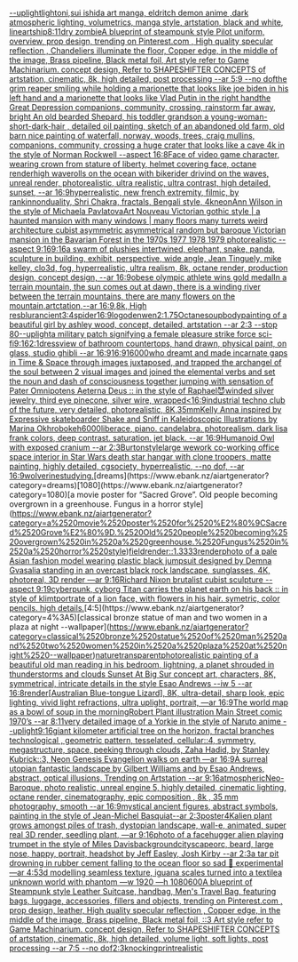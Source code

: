 [--uplight](https://www.ebank.nz/aiartgenerator?category=--uplight)[light](https://www.ebank.nz/aiartgenerator?category=light)[oni,sui ishida art manga, eldritch demon anime ,dark atmospheric lighting, volumetrics, manga style, artstation, black and white, lineart](https://www.ebank.nz/aiartgenerator?category=oni%2Csui%2520ishida%2520art%2520manga%2C%2520eldritch%2520demon%2520anime%2520%2Cdark%2520atmospheric%2520lighting%2C%2520volumetrics%2C%2520manga%2520style%2C%2520artstation%2C%2520black%2520and%2520white%2C%2520lineart)[ship](https://www.ebank.nz/aiartgenerator?category=ship)[8:11](https://www.ebank.nz/aiartgenerator?category=8%3A11)[dry zombie](https://www.ebank.nz/aiartgenerator?category=dry%2520zombie)[A blueprint of steampunk style Pilot uniform,  overview, prop design,  trending on Pinterest.com  , High quality specular reflection ,  Chandeliers illuminate the floor, Copper  edge, in the middle of the image, Brass pipeline,  Black metal foil,  Art style refer to Game Machinarium.  concept design, Refer to SHAPESHIFTER CONCEPTS  of artstation, cinematic,  8k, high detailed,  post processing    --ar 5:9   --no dof](https://www.ebank.nz/aiartgenerator?category=A%2520blueprint%2520of%2520steampunk%2520style%2520Pilot%2520uniform%2C%2520%2520overview%2C%2520prop%2520design%2C%2520%2520trending%2520on%2520Pinterest.com%2520%2520%2C%2520High%2520quality%2520specular%2520reflection%2520%2C%2520%2520Chandeliers%2520illuminate%2520the%2520floor%2C%2520Copper%2520%2520edge%2C%2520in%2520the%2520middle%2520of%2520the%2520image%2C%2520Brass%2520pipeline%2C%2520%2520Black%2520metal%2520foil%2C%2520%2520Art%2520style%2520refer%2520to%2520Game%2520Machinarium.%2520%2520concept%2520design%2C%2520Refer%2520to%2520SHAPESHIFTER%2520CONCEPTS%2520%2520of%2520artstation%2C%2520cinematic%2C%2520%25208k%2C%2520high%2520detailed%2C%2520%2520post%2520processing%2520%2520%2520%2520--ar%25205%3A9%2520%2520%2520--no%2520dof)[the grim reaper smiling while holding a marionette that looks like joe biden in his left hand and a marionette that looks like Vlad Putin in the right hand](https://www.ebank.nz/aiartgenerator?category=the%2520grim%2520reaper%2520smiling%2520while%2520holding%2520a%2520marionette%2520that%2520looks%2520like%2520joe%2520biden%2520in%2520his%2520left%2520hand%2520and%2520a%2520marionette%2520that%2520looks%2520like%2520Vlad%2520Putin%2520in%2520the%2520right%2520hand)[the Great Depression  companions, community, crossing, rainstorm far away, bright An old bearded Shepard, his toddler grandson a young-woman-short-dark-hair , detailed oil painting, sketch of an abandoned old farm, old barn nice painting of waterfall, norway, woods, trees, craig mullins,  companions, community, crossing a huge crater that looks like a cave 4k in the style of Norman Rockwell --aspect 16:8](https://www.ebank.nz/aiartgenerator?category=the%2520Great%2520Depression%2520%2520companions%2C%2520community%2C%2520crossing%2C%2520rainstorm%2520far%2520away%2C%2520bright%2520An%2520old%2520bearded%2520Shepard%2C%2520his%2520toddler%2520grandson%2520a%2520young-woman-short-dark-hair%2520%2C%2520detailed%2520oil%2520painting%2C%2520sketch%2520of%2520an%2520abandoned%2520old%2520farm%2C%2520old%2520barn%2520nice%2520painting%2520of%2520waterfall%2C%2520norway%2C%2520woods%2C%2520trees%2C%2520craig%2520mullins%2C%2520%2520companions%2C%2520community%2C%2520crossing%2520a%2520huge%2520crater%2520that%2520looks%2520like%2520a%2520cave%25204k%2520in%2520the%2520style%2520of%2520Norman%2520Rockwell%2520--aspect%252016%3A8)[Face of video game character, wearing crown from stature of liberty, helmet covering face, octane render](https://www.ebank.nz/aiartgenerator?category=Face%2520of%2520video%2520game%2520character%2C%2520wearing%2520crown%2520from%2520stature%2520of%2520liberty%2C%2520helmet%2520covering%2520face%2C%2520octane%2520render)[high waverolls on the ocean with bikerider drivind on the waves, unreal render, photorealistic, ultra realistic, ultra contrast, high detailed, sunset, --ar 16:9](https://www.ebank.nz/aiartgenerator?category=high%2520waverolls%2520on%2520the%2520ocean%2520with%2520bikerider%2520drivind%2520on%2520the%2520waves%2C%2520unreal%2520render%2C%2520photorealistic%2C%2520ultra%2520realistic%2C%2520ultra%2520contrast%2C%2520high%2520detailed%2C%2520sunset%2C%2520--ar%252016%3A9)[hyperrealistic, new french extremity, filmic, by rankin](https://www.ebank.nz/aiartgenerator?category=hyperrealistic%2C%2520new%2520french%2520extremity%2C%2520filmic%2C%2520by%2520rankin)[nonduality, Shri Chakra, fractals, Bengali style, 4k](https://www.ebank.nz/aiartgenerator?category=nonduality%2C%2520Shri%2520Chakra%2C%2520fractals%2C%2520Bengali%2520style%2C%25204k)[neon](https://www.ebank.nz/aiartgenerator?category=neon)[Ann Wilson in the style of Michaela Pavlatova](https://www.ebank.nz/aiartgenerator?category=Ann%2520Wilson%2520in%2520the%2520style%2520of%2520Michaela%2520Pavlatova)[Art Nouveau Victorian gothic style | a haunted mansion  with many windows | many floors many turrets weird architecture cubist asymmetric asymmetrical random but baroque Victorian mansion in the Bavarian Forest  in the 1970s 1977 1978 1979 photorealistic --aspect 9:16](https://www.ebank.nz/aiartgenerator?category=Art%2520Nouveau%2520Victorian%2520gothic%2520style%2520%7C%2520a%2520haunted%2520mansion%2520%2520with%2520many%2520windows%2520%7C%2520many%2520floors%2520many%2520turrets%2520weird%2520architecture%2520cubist%2520asymmetric%2520asymmetrical%2520random%2520but%2520baroque%2520Victorian%2520mansion%2520in%2520the%2520Bavarian%2520Forest%2520%2520in%2520the%25201970s%25201977%25201978%25201979%2520photorealistic%2520--aspect%25209%3A16)[9:16](https://www.ebank.nz/aiartgenerator?category=9%3A16)[a swarm of plushies intertwined, elephant, snake, panda, sculpture in building, exhibit, perspective, wide angle, Jean Tinguely, mike kelley, clo3d, fog, hyperrealistic, ultra realism, 8k, octane render, production design, concept design, --ar 16:9](https://www.ebank.nz/aiartgenerator?category=a%2520swarm%2520of%2520plushies%2520intertwined%2C%2520elephant%2C%2520snake%2C%2520panda%2C%2520sculpture%2520in%2520building%2C%2520exhibit%2C%2520perspective%2C%2520wide%2520angle%2C%2520Jean%2520Tinguely%2C%2520mike%2520kelley%2C%2520clo3d%2C%2520fog%2C%2520hyperrealistic%2C%2520ultra%2520realism%2C%25208k%2C%2520octane%2520render%2C%2520production%2520design%2C%2520concept%2520design%2C%2520--ar%252016%3A9)[obese olympic athlete wins gold medal](https://www.ebank.nz/aiartgenerator?category=obese%2520olympic%2520athlete%2520wins%2520gold%2520medal)[In a terrain mountain, the sun comes out at dawn, there is a winding river between the terrain mountains, there are many flowers on the mountain,artctation,--ar 16:9,8k, High res](https://www.ebank.nz/aiartgenerator?category=In%2520a%2520terrain%2520mountain%2C%2520the%2520sun%2520comes%2520out%2520at%2520dawn%2C%2520there%2520is%2520a%2520winding%2520river%2520between%2520the%2520terrain%2520mountains%2C%2520there%2520are%2520many%2520flowers%2520on%2520the%2520mountain%2Cartctation%2C--ar%252016%3A9%2C8k%2C%2520High%2520res)[blur](https://www.ebank.nz/aiartgenerator?category=blur)[ancient](https://www.ebank.nz/aiartgenerator?category=ancient)[3:4](https://www.ebank.nz/aiartgenerator?category=3%3A4)[spider](https://www.ebank.nz/aiartgenerator?category=spider)[16:9](https://www.ebank.nz/aiartgenerator?category=16%3A9)[logo](https://www.ebank.nz/aiartgenerator?category=logo)[denwen](https://www.ebank.nz/aiartgenerator?category=denwen)[2:1](https://www.ebank.nz/aiartgenerator?category=2%3A1)[.75](https://www.ebank.nz/aiartgenerator?category=.75)[Octane](https://www.ebank.nz/aiartgenerator?category=Octane)[soup](https://www.ebank.nz/aiartgenerator?category=soup)[body](https://www.ebank.nz/aiartgenerator?category=body)[painting of a beautiful girl by ashley wood, concept, detailed, artstation --ar 2:3 --stop 80](https://www.ebank.nz/aiartgenerator?category=painting%2520of%2520a%2520beautiful%2520girl%2520by%2520ashley%2520wood%2C%2520concept%2C%2520detailed%2C%2520artstation%2520--ar%25202%3A3%2520--stop%252080)[--uplight](https://www.ebank.nz/aiartgenerator?category=--uplight)[a military patch signifying a female pleasure strike force sci-fi](https://www.ebank.nz/aiartgenerator?category=a%2520military%2520patch%2520signifying%2520a%2520female%2520pleasure%2520strike%2520force%2520sci-fi)[9:16](https://www.ebank.nz/aiartgenerator?category=9%3A16)[2:1](https://www.ebank.nz/aiartgenerator?category=2%3A1)[dress](https://www.ebank.nz/aiartgenerator?category=dress)[view of bathroom countertops, hand drawn, physical paint, on glass, studio ghibli --ar 16:9](https://www.ebank.nz/aiartgenerator?category=view%2520of%2520bathroom%2520countertops%2C%2520hand%2520drawn%2C%2520physical%2520paint%2C%2520on%2520glass%2C%2520studio%2520ghibli%2520--ar%252016%3A9)[16:9](https://www.ebank.nz/aiartgenerator?category=16%3A9)[16000](https://www.ebank.nz/aiartgenerator?category=16000)[who dreamt and made incarnate gaps in Time & Space through images juxtaposed, and trapped the archangel of the soul between 2 visual images and joined the elemental verbs and set the noun and dash of consciousness together jumping with sensation of Pater Omnipotens Aeterna Deus :: in the style of Raphael](https://www.ebank.nz/aiartgenerator?category=who%2520dreamt%2520and%2520made%2520incarnate%2520gaps%2520in%2520Time%2520%26%2520Space%2520through%2520images%2520juxtaposed%2C%2520and%2520trapped%2520the%2520archangel%2520of%2520the%2520soul%2520between%25202%2520visual%2520images%2520and%2520joined%2520the%2520elemental%2520verbs%2520and%2520set%2520the%2520noun%2520and%2520dash%2520of%2520consciousness%2520together%2520jumping%2520with%2520sensation%2520of%2520Pater%2520Omnipotens%2520Aeterna%2520Deus%2520%3A%3A%2520in%2520the%2520style%2520of%2520Raphael)[😈](https://www.ebank.nz/aiartgenerator?category=%F0%9F%98%88)[winded silver jewelry, third eye pinecone, silver wire, wrapped](https://www.ebank.nz/aiartgenerator?category=winded%2520silver%2520jewelry%2C%2520third%2520eye%2520pinecone%2C%2520silver%2520wire%2C%2520wrapped)[<16:9](https://www.ebank.nz/aiartgenerator?category=%3C16%3A9)[industrial techno club of the future, very detailed, photorealistic, 8K,](https://www.ebank.nz/aiartgenerator?category=industrial%2520techno%2520club%2520of%2520the%2520future%2C%2520very%2520detailed%2C%2520photorealistic%2C%25208K%2C)[35mm](https://www.ebank.nz/aiartgenerator?category=35mm)[Kelly Anna inspired by Expressive skateboarder Shake and Sniff in Kaleidoscopic Illustrations by Marina Okhro](https://www.ebank.nz/aiartgenerator?category=Kelly%2520Anna%2520inspired%2520by%2520Expressive%2520skateboarder%2520Shake%2520and%2520Sniff%2520in%2520Kaleidoscopic%2520Illustrations%2520by%2520Marina%2520Okhro)[bokeh](https://www.ebank.nz/aiartgenerator?category=bokeh)[6000](https://www.ebank.nz/aiartgenerator?category=6000)[liberace, piano. candelabra. photorealism. dark lisa frank colors, deep contrast. saturation. jet black. --ar 16:9](https://www.ebank.nz/aiartgenerator?category=liberace%2C%2520piano.%2520candelabra.%2520photorealism.%2520dark%2520lisa%2520frank%2520colors%2C%2520deep%2520contrast.%2520saturation.%2520jet%2520black.%2520--ar%252016%3A9)[Humanoid Owl with exposed cranium --ar 2:3](https://www.ebank.nz/aiartgenerator?category=Humanoid%2520Owl%2520with%2520exposed%2520cranium%2520--ar%25202%3A3)[Burton](https://www.ebank.nz/aiartgenerator?category=Burton)[style](https://www.ebank.nz/aiartgenerator?category=style)[large wework co-working office space interior in Star Wars death star  hangar with clone troopers, matte painting, highly detailed, cgsociety, hyperrealistic, --no dof, --ar 16:9](https://www.ebank.nz/aiartgenerator?category=large%2520wework%2520co-working%2520office%2520space%2520interior%2520in%2520Star%2520Wars%2520death%2520star%2520%2520hangar%2520with%2520clone%2520troopers%2C%2520matte%2520painting%2C%2520highly%2520detailed%2C%2520cgsociety%2C%2520hyperrealistic%2C%2520--no%2520dof%2C%2520--ar%252016%3A9)[wolverine](https://www.ebank.nz/aiartgenerator?category=wolverine)[studying.](https://www.ebank.nz/aiartgenerator?category=studying.)[dreams](https://www.ebank.nz/aiartgenerator?category=dreams)[1080](https://www.ebank.nz/aiartgenerator?category=1080)[a movie poster for “Sacred Grove”. Old people becoming overgrown in a greenhouse. Fungus in a horror style](https://www.ebank.nz/aiartgenerator?category=a%2520movie%2520poster%2520for%2520%E2%80%9CSacred%2520Grove%E2%80%9D.%2520Old%2520people%2520becoming%2520overgrown%2520in%2520a%2520greenhouse.%2520Fungus%2520in%2520a%2520horror%2520style)[field](https://www.ebank.nz/aiartgenerator?category=field)[render::1.3333](https://www.ebank.nz/aiartgenerator?category=render%3A%3A1.3333)[render](https://www.ebank.nz/aiartgenerator?category=render)[photo of a pale Asian fashion model wearing plastic black jumpsuit designed by Demna Gvasalia standing in an overcast black rock landscape, sunglasses, 4K, photoreal, 3D render —ar 9:16](https://www.ebank.nz/aiartgenerator?category=photo%2520of%2520a%2520pale%2520Asian%2520fashion%2520model%2520wearing%2520plastic%2520black%2520jumpsuit%2520designed%2520by%2520Demna%2520Gvasalia%2520standing%2520in%2520an%2520overcast%2520black%2520rock%2520landscape%2C%2520sunglasses%2C%25204K%2C%2520photoreal%2C%25203D%2520render%2520%E2%80%94ar%25209%3A16)[Richard Nixon  brutalist cubist sculpture --aspect 9:19](https://www.ebank.nz/aiartgenerator?category=Richard%2520Nixon%2520%2520brutalist%2520cubist%2520sculpture%2520--aspect%25209%3A19)[cyberpunk, cyborg Titan carries the planet earth on his back :: in style of klimt](https://www.ebank.nz/aiartgenerator?category=cyberpunk%2C%2520cyborg%2520Titan%2520carries%2520the%2520planet%2520earth%2520on%2520his%2520back%2520%3A%3A%2520in%2520style%2520of%2520klimt)[portrate of a lion face, with flowers in his hair. symetric, color pencils. high details.](https://www.ebank.nz/aiartgenerator?category=portrate%2520of%2520a%2520lion%2520face%2C%2520with%2520flowers%2520in%2520his%2520hair.%2520symetric%2C%2520color%2520pencils.%2520high%2520details.)[4:5](https://www.ebank.nz/aiartgenerator?category=4%3A5)[classical bronze statue of man and two women in a plaza at night --wallpaper](https://www.ebank.nz/aiartgenerator?category=classical%2520bronze%2520statue%2520of%2520man%2520and%2520two%2520women%2520in%2520a%2520plaza%2520at%2520night%2520--wallpaper)[nature](https://www.ebank.nz/aiartgenerator?category=nature)[transparent](https://www.ebank.nz/aiartgenerator?category=transparent)[photorealistic painting of a beautiful old man reading in his bedroom,  lightning, a planet shrouded in thunderstorms and clouds Sunset At Big Sur concept art, characters, 8K, symmetrical, intricate details in the style Esao Andrews --iw 5 --ar 16:8](https://www.ebank.nz/aiartgenerator?category=photorealistic%2520painting%2520of%2520a%2520beautiful%2520old%2520man%2520reading%2520in%2520his%2520bedroom%2C%2520%2520lightning%2C%2520a%2520planet%2520shrouded%2520in%2520thunderstorms%2520and%2520clouds%2520Sunset%2520At%2520Big%2520Sur%2520concept%2520art%2C%2520characters%2C%25208K%2C%2520symmetrical%2C%2520intricate%2520details%2520in%2520the%2520style%2520Esao%2520Andrews%2520--iw%25205%2520--ar%252016%3A8)[render](https://www.ebank.nz/aiartgenerator?category=render)[[Australian Blue-tongue Lizard], 8K, ultra-detail, sharp look, epic lighting, vivid light refractions, ultra uplight, portrait, —ar 16:9](https://www.ebank.nz/aiartgenerator?category=%5BAustralian%2520Blue-tongue%2520Lizard%5D%2C%25208K%2C%2520ultra-detail%2C%2520sharp%2520look%2C%2520epic%2520lighting%2C%2520vivid%2520light%2520refractions%2C%2520ultra%2520uplight%2C%2520portrait%2C%2520%E2%80%94ar%252016%3A9)[The world map as a bowl of soup in the morning](https://www.ebank.nz/aiartgenerator?category=The%2520world%2520map%2520as%2520a%2520bowl%2520of%2520soup%2520in%2520the%2520morning)[Robert Plant illustration Main Street comic 1970’s --ar 8:11](https://www.ebank.nz/aiartgenerator?category=Robert%2520Plant%2520illustration%2520Main%2520Street%2520comic%25201970%E2%80%99s%2520--ar%25208%3A11)[very detailed image of a Yorkie in the style of Naruto anime --uplight](https://www.ebank.nz/aiartgenerator?category=very%2520detailed%2520image%2520of%2520a%2520Yorkie%2520in%2520the%2520style%2520of%2520Naruto%2520anime%2520--uplight)[9:16](https://www.ebank.nz/aiartgenerator?category=9%3A16)[giant kilometer artificial tree on the horizon, fractal branches technological , geometric pattern, tesselated, cellular::4, symmetry, megastructure, space, peeking through clouds, Zaha Hadid, by Stanley Kubrick::3, Neon Genesis Evangelion walks on earth —ar 16:9](https://www.ebank.nz/aiartgenerator?category=giant%2520kilometer%2520artificial%2520tree%2520on%2520the%2520horizon%2C%2520fractal%2520branches%2520technological%2520%2C%2520geometric%2520pattern%2C%2520tesselated%2C%2520cellular%3A%3A4%2C%2520symmetry%2C%2520megastructure%2C%2520space%2C%2520peeking%2520through%2520clouds%2C%2520Zaha%2520Hadid%2C%2520by%2520Stanley%2520Kubrick%3A%3A3%2C%2520Neon%2520Genesis%2520Evangelion%2520walks%2520on%2520earth%2520%E2%80%94ar%252016%3A9)[A surreal utopian fantastic landscape by Gilbert Williams and by Esao Andrews, abstract, optical illusions, Trending on Artstation --ar 9:16](https://www.ebank.nz/aiartgenerator?category=A%2520surreal%2520utopian%2520fantastic%2520landscape%2520by%2520Gilbert%2520Williams%2520and%2520by%2520Esao%2520Andrews%2C%2520abstract%2C%2520optical%2520illusions%2C%2520Trending%2520on%2520Artstation%2520--ar%25209%3A16)[atmospheric](https://www.ebank.nz/aiartgenerator?category=atmospheric)[Neo-Baroque, photo realistic, unreal engine 5, highly detailed, cinematic lighting, octane render, cinematography, epic composition , 8k , 35 mm photography, smooth --ar 16:9](https://www.ebank.nz/aiartgenerator?category=Neo-Baroque%2C%2520photo%2520realistic%2C%2520unreal%2520engine%25205%2C%2520highly%2520detailed%2C%2520cinematic%2520lighting%2C%2520octane%2520render%2C%2520cinematography%2C%2520epic%2520composition%2520%2C%25208k%2520%2C%252035%2520mm%2520photography%2C%2520smooth%2520--ar%252016%3A9)[](https://www.ebank.nz/aiartgenerator?category=)[mystical ancient figures, abstract symbols, painting in the style of Jean-Michel Basquiat--ar 2:3](https://www.ebank.nz/aiartgenerator?category=mystical%2520ancient%2520figures%2C%2520abstract%2520symbols%2C%2520painting%2520in%2520the%2520style%2520of%2520Jean-Michel%2520Basquiat--ar%25202%3A3)[poster](https://www.ebank.nz/aiartgenerator?category=poster)[4K](https://www.ebank.nz/aiartgenerator?category=4K)[alien plant grows amongst piles of trash, dystopian landscape, wall-e, animated, super real 3D render, seedling plant, —ar 9:16](https://www.ebank.nz/aiartgenerator?category=alien%2520plant%2520grows%2520amongst%2520piles%2520of%2520trash%2C%2520dystopian%2520landscape%2C%2520wall-e%2C%2520animated%2C%2520super%2520real%25203D%2520render%2C%2520seedling%2520plant%2C%2520%E2%80%94ar%25209%3A16)[photo of a facehugger alien playing trumpet in the style of Miles Davis](https://www.ebank.nz/aiartgenerator?category=photo%2520of%2520a%2520facehugger%2520alien%2520playing%2520trumpet%2520in%2520the%2520style%2520of%2520Miles%2520Davis)[background](https://www.ebank.nz/aiartgenerator?category=background)[cityscape](https://www.ebank.nz/aiartgenerator?category=cityscape)[orc, beard, large nose, happy, portrait, headshot by Jeff Easley, Josh Kirby --ar 2:3](https://www.ebank.nz/aiartgenerator?category=orc%2C%2520beard%2C%2520large%2520nose%2C%2520happy%2C%2520portrait%2C%2520headshot%2520by%2520Jeff%2520Easley%2C%2520Josh%2520Kirby%2520--ar%25202%3A3)[a tar pit drowning in rubber cement falling to the ocean floor so sad 🖤 experimental —ar 4:5](https://www.ebank.nz/aiartgenerator?category=a%2520tar%2520pit%2520drowning%2520in%2520rubber%2520cement%2520falling%2520to%2520the%2520ocean%2520floor%2520so%2520sad%2520%F0%9F%96%A4%2520experimental%2520%E2%80%94ar%25204%3A5)[3d modelling seamless texture, iguana scales turned into a textile](https://www.ebank.nz/aiartgenerator?category=3d%2520modelling%2520seamless%2520texture%2C%2520iguana%2520scales%2520turned%2520into%2520a%2520textile)[a unknown world with phantom —w 1920 —h 1080](https://www.ebank.nz/aiartgenerator?category=a%2520unknown%2520world%2520with%2520phantom%2520%E2%80%94w%25201920%2520%E2%80%94h%25201080)[600](https://www.ebank.nz/aiartgenerator?category=600)[A blueprint of Steampunk style Leather Suitcase,  handbag, Men's Travel Bag, featuring bags, luggage, accessories, fillers and objects,  trending on Pinterest.com  , prop design, leather, High quality specular reflection , Copper  edge, in the middle of the image, Brass pipeline,  Black metal foil,  ::3  Art style refer to Game Machinarium.  concept design, Refer to SHAPESHIFTER CONCEPTS  of artstation, cinematic,  8k, high detailed,  volume light,  soft lights,  post processing    --ar 7:5   --no dof](https://www.ebank.nz/aiartgenerator?category=A%2520blueprint%2520of%2520Steampunk%2520style%2520Leather%2520Suitcase%2C%2520%2520handbag%2C%2520Men%27s%2520Travel%2520Bag%2C%2520featuring%2520bags%2C%2520luggage%2C%2520accessories%2C%2520fillers%2520and%2520objects%2C%2520%2520trending%2520on%2520Pinterest.com%2520%2520%2C%2520prop%2520design%2C%2520leather%2C%2520High%2520quality%2520specular%2520reflection%2520%2C%2520Copper%2520%2520edge%2C%2520in%2520the%2520middle%2520of%2520the%2520image%2C%2520Brass%2520pipeline%2C%2520%2520Black%2520metal%2520foil%2C%2520%2520%3A%3A3%2520%2520Art%2520style%2520refer%2520to%2520Game%2520Machinarium.%2520%2520concept%2520design%2C%2520Refer%2520to%2520SHAPESHIFTER%2520CONCEPTS%2520%2520of%2520artstation%2C%2520cinematic%2C%2520%25208k%2C%2520high%2520detailed%2C%2520%2520volume%2520light%2C%2520%2520soft%2520lights%2C%2520%2520post%2520processing%2520%2520%2520%2520--ar%25207%3A5%2520%2520%2520--no%2520dof)[2:3](https://www.ebank.nz/aiartgenerator?category=2%3A3)[knocking](https://www.ebank.nz/aiartgenerator?category=knocking)[print](https://www.ebank.nz/aiartgenerator?category=print)[realistic](https://www.ebank.nz/aiartgenerator?category=realistic)